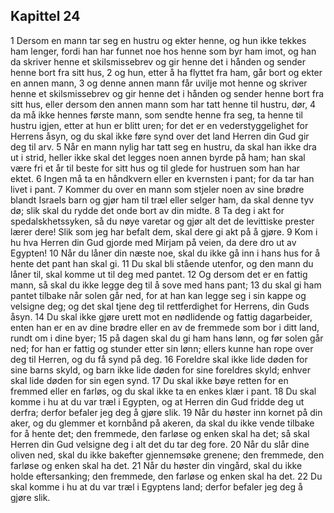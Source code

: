 ## Kapittel 24

1 Dersom en mann tar seg en hustru og ekter henne, og hun ikke tekkes ham lenger, fordi han har funnet noe hos henne som byr ham imot, og han da skriver henne et skilsmissebrev og gir henne det i hånden og sender henne bort fra sitt hus,
2 og hun, etter å ha flyttet fra ham, går bort og ekter en annen mann,
3 og denne annen mann får uvilje mot henne og skriver henne et skilsmissebrev og gir henne det i hånden og sender henne bort fra sitt hus, eller dersom den annen mann som har tatt henne til hustru, dør,
4 da må ikke hennes første mann, som sendte henne fra seg, ta henne til hustru igjen, etter at hun er blitt uren; for det er en vederstyggelighet for Herrens åsyn, og du skal ikke føre synd over det land Herren din Gud gir deg til arv.
5 Når en mann nylig har tatt seg en hustru, da skal han ikke dra ut i strid, heller ikke skal det legges noen annen byrde på ham; han skal være fri et år til beste for sitt hus og til glede for hustruen som han har ektet.
6 Ingen må ta en håndkvern eller en kvernsten i pant; for da tar han livet i pant.
7 Kommer du over en mann som stjeler noen av sine brødre blandt Israels barn og gjør ham til træl eller selger ham, da skal denne tyv dø; slik skal du rydde det onde bort av din midte.
8 Ta deg i akt for spedalskhetssyken, så du nøye varetar og gjør alt det de levittiske prester lærer dere! Slik som jeg har befalt dem, skal dere gi akt på å gjøre.
9 Kom i hu hva Herren din Gud gjorde med Mirjam på veien, da dere dro ut av Egypten!
10 Når du låner din næste noe, skal du ikke gå inn i hans hus for å hente det pant han skal gi.
11 Du skal bli stående utenfor, og den mann du låner til, skal komme ut til deg med pantet.
12 Og dersom det er en fattig mann, så skal du ikke legge deg til å sove med hans pant;
13 du skal gi ham pantet tilbake når solen går ned, for at han kan legge seg i sin kappe og velsigne deg; og det skal tjene deg til rettferdighet for Herrens, din Guds åsyn.
14 Du skal ikke gjøre urett mot en nødlidende og fattig dagarbeider, enten han er en av dine brødre eller en av de fremmede som bor i ditt land, rundt om i dine byer;
15 på dagen skal du gi ham hans lønn, og før solen går ned; for han er fattig og stunder etter sin lønn; ellers kunne han rope over deg til Herren, og du få synd på deg.
16 Foreldre skal ikke lide døden for sine barns skyld, og barn ikke lide døden for sine foreldres skyld; enhver skal lide døden for sin egen synd.
17 Du skal ikke bøye retten for en fremmed eller en farløs, og du skal ikke ta en enkes klær i pant.
18 Du skal komme i hu at du var træl i Egypten, og at Herren din Gud fridde deg ut derfra; derfor befaler jeg deg å gjøre slik.
19 Når du høster inn kornet på din aker, og du glemmer et kornbånd på akeren, da skal du ikke vende tilbake for å hente det; den fremmede, den farløse og enken skal ha det; så skal Herren din Gud velsigne deg i alt det du tar deg fore.
20 Når du slår dine oliven ned, skal du ikke bakefter gjennemsøke grenene; den fremmede, den farløse og enken skal ha det.
21 Når du høster din vingård, skal du ikke holde eftersanking; den fremmede, den farløse og enken skal ha det.
22 Du skal komme i hu at du var træl i Egyptens land; derfor befaler jeg deg å gjøre slik.
